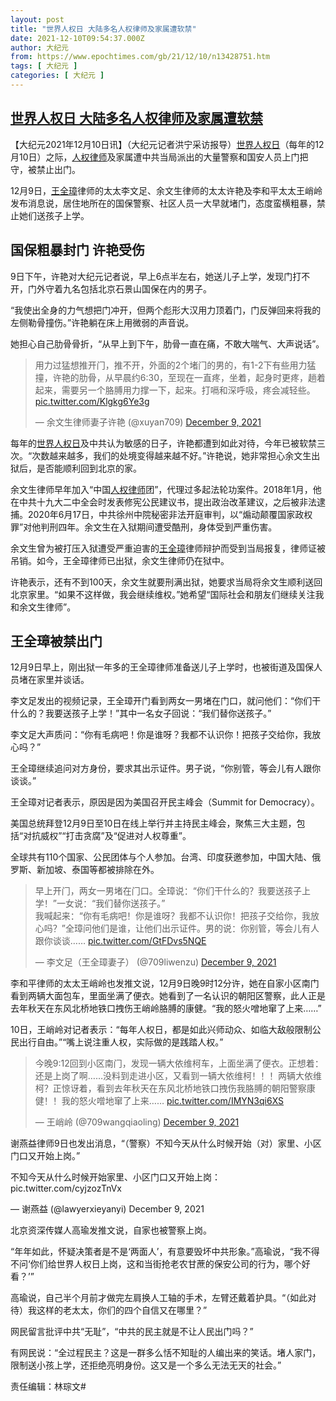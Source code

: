 ```yaml
---
layout: post
title: "世界人权日 大陆多名人权律师及家属遭软禁"
date: 2021-12-10T09:54:37.000Z
author: 大纪元
from: https://www.epochtimes.com/gb/21/12/10/n13428751.htm
tags: [ 大纪元 ]
categories: [ 大纪元 ]
---
```

<!--1639130077000-->
[世界人权日 大陆多名人权律师及家属遭软禁](https://www.epochtimes.com/gb/21/12/10/n13428751.htm)
------

<div>
<p>【大纪元2021年12月10日讯】（大纪元记者洪宁采访报导）<a href="https://www.epochtimes.com/gb/tag/%E4%B8%96%E7%95%8C%E4%BA%BA%E6%9D%83%E6%97%A5.html">世界人权日</a>（每年的12月10日）之际，<a href="https://www.epochtimes.com/gb/tag/%E4%BA%BA%E6%9D%83%E5%BE%8B%E5%B8%88.html">人权律师</a>及家属遭中共当局派出的大量警察和国安人员上门把守，被禁止出门。</p><p>12月9日，<a href="https://www.epochtimes.com/gb/tag/%E7%8E%8B%E5%85%A8%E7%92%8B.html">王全璋</a>律师的太太李文足、余文生律师的太太许艳及李和平太太王峭岭发布消息说，居住地所在的国保警察、社区人员一大早就堵门，态度蛮横粗暴，禁止她们送孩子上学。</p><h2>国保粗暴封门 许艳受伤</h2><p>9日下午，许艳对大纪元记者说，早上6点半左右，她送儿子上学，发现门打不开，门外守着九名包括北京石景山国保在内的男子。</p><p>“我使出全身的力气想把门冲开，但两个彪形大汉用力顶着门，门反弹回来将我的左侧勒骨撞伤。”许艳躺在床上用微弱的声音说。</p><p>她担心自己肋骨骨折，“从早上到下午，肋骨一直在痛，不敢大喘气、大声说话”。</p><blockquote class="twitter-tweet"><p dir="ltr" lang="zh">用力过猛想推开门，推不开，外面的2个堵门的男的，有1-2下有些用力猛撞，许艳的肋骨，从早晨约6:30，至现在一直疼，坐着，起身时更疼，趟着起来，需要另一个胳膊用力撑一下，起来。打嗝和深呼吸，疼会减轻些。 <a href="https://t.co/Klgkg6Ye3g">pic.twitter.com/Klgkg6Ye3g</a></p><p>— 余文生律师妻子许艳 (@xuyan709) <a href="https://twitter.com/xuyan709/status/1468849140948140038?ref_src=twsrc%5Etfw">December 9, 2021</a></p></blockquote><p><script async src="https://platform.twitter.com/widgets.js" charset="utf-8"></script></p><p>每年的<a href="https://www.epochtimes.com/gb/tag/%E4%B8%96%E7%95%8C%E4%BA%BA%E6%9D%83%E6%97%A5.html">世界人权日</a>及中共认为敏感的日子，许艳都遭到如此对待，今年已被软禁三次。“次数越来越多，我们的处境变得越来越不好。”许艳说，她非常担心余文生出狱后，是否能顺利回到北京的家。</p><p>余文生律师早年加入“中国<a href="https://www.epochtimes.com/gb/tag/%E4%BA%BA%E6%9D%83%E5%BE%8B%E5%B8%88.html">人权律师</a>团”，代理过多起法轮功案件。2018年1月，他在中共十九大二中全会时发表修宪公民建议书，提出政治改革建议，之后被非法逮捕。2020年6月17日，中共徐州中院秘密非法开庭审判，以“煽动颠覆国家政权罪”对他判刑四年。余文生在入狱期间遭受酷刑，身体受到严重伤害。</p><p>余文生曾为被打压入狱遭受严重迫害的<a href="https://www.epochtimes.com/gb/tag/%E7%8E%8B%E5%85%A8%E7%92%8B.html">王全璋</a>律师辩护而受到当局报复，律师证被吊销。如今，王全璋律师已出狱，余文生律师仍在狱中。</p><p>许艳表示，还有不到100天，余文生就要刑满出狱，她要求当局将余文生顺利送回北京家里。“如果不这样做，我会继续维权。”她希望“国际社会和朋友们继续关注我和余文生律师”。</p><h2>王全璋被禁出门</h2><p>12月9日早上，刚出狱一年多的王全璋律师准备送儿子上学时，也被街道及国保人员堵在家里并谈话。</p><p>李文足发出的视频记录，王全璋开门看到两女一男堵在门口，就问他们：“你们干什么的？我要送孩子上学！”其中一名女子回说：“我们替你送孩子。”</p><p>李文足大声质问：“你有毛病吧！你是谁呀？我都不认识你！把孩子交给你，我放心吗？”</p><p>王全璋继续追问对方身份，要求其出示证件。男子说，“你别管，等会儿有人跟你谈谈。”</p><p>王全璋对记者表示，原因是因为美国召开民主峰会（Summit for Democracy）。</p><p>美国总统拜登12月9日至10日在线上举行并主持民主峰会，聚焦三大主题，包括“对抗威权”“打击贪腐”及“促进对人权尊重”。</p><p>全球共有110个国家、公民团体与个人参加。台湾、印度获邀参加，中国大陆、俄罗斯、新加坡、泰国等都被排除在外。</p><blockquote class="twitter-tweet"><p dir="ltr" lang="zh">早上开门，两女一男堵在门口。全璋说：“你们干什么的？我要送孩子上学！”一女说：“我们替你送孩子。”<br />我喊起来：“你有毛病吧！你是谁呀？我都不认识你！把孩子交给你，我放心吗？”全璋问他们是谁，让他们出示证件。男的说：你别管，等会儿有人跟你谈谈…… <a href="https://t.co/GtFDvs5NQE">pic.twitter.com/GtFDvs5NQE</a></p><p>— 李文足（王全璋妻子） (@709liwenzu) <a href="https://twitter.com/709liwenzu/status/1468828344913326080?ref_src=twsrc%5Etfw">December 9, 2021</a></p></blockquote><p><script async src="https://platform.twitter.com/widgets.js" charset="utf-8"></script></p><p>李和平律师的太太王峭岭也发推文说，12月9日晚9时12分许，她在自家小区南门看到两辆大面包车，里面坐满了便衣。她看到了一名认识的朝阳区警察，此人正是去年秋天在东风北桥地铁口拽伤王峭岭胳膊的康健。“我的怒火噌地窜了上来……”</p><p>10日，王峭岭对记者表示：“每年人权日，都是如此兴师动众、如临大敌般限制公民出行自由。”“嘴上说注重人权，实际做的是践踏人权。”</p><blockquote class="twitter-tweet"><p dir="ltr" lang="zh">今晚9:12回到小区南门，发现一辆大依维柯车，上面坐满了便衣。正想着：还是上岗了啊……没料到走进小区，又看到一辆大依维柯！！！两辆大依维柯？正惊讶着，看到去年秋天在东风北桥地铁口拽伤我胳膊的朝阳警察康健！！我的怒火噌地窜了上来…… <a href="https://t.co/IMYN3qi6XS">pic.twitter.com/IMYN3qi6XS</a></p><p>— 王峭岭 (@709wangqiaoling) <a href="https://twitter.com/709wangqiaoling/status/1468976195345678340?ref_src=twsrc%5Etfw">December 9, 2021</a></p></blockquote><p><script async src="https://platform.twitter.com/widgets.js" charset="utf-8"></script></p><p>谢燕益律师9日也发出消息，“（警察）不知今天从什么时候开始（对）家里、小区门口又开始上岗。”</p><p>不知今天从什么时候开始家里、小区门口又开始上岗： pic.twitter.com/cyjzozTnVx</p><p>— 谢燕益 (@lawyerxieyanyi) December 9, 2021</p><p>北京资深传媒人高瑜发推文说，自家也被警察上岗。</p><p>“年年如此，怀疑决策者是不是‘两面人’，有意要毁坏中共形象。”高瑜说，“我不得不问‘你们给世界人权日上岗，这和当街抢老农甘蔗的保安公司的行为，哪个好看？’”</p><p>高瑜说，自己半个月前才做完左肩换人工轴的手术，左臂还戴着护具。“（如此对待）我这样的老太太，你们的四个自信又在哪里？”</p><p>网民留言批评中共“无耻”，“中共的民主就是不让人民出门吗？”</p><p>有网民说：“全过程民主？这是一群多么恬不知耻的人编出来的笑话。堵人家门，限制送小孩上学，还拒绝亮明身份。这又是一个多么无法无天的社会。”</p><p>责任编辑：林琮文#</p>
</div>
